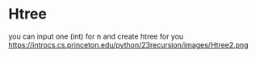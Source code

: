 # Htree
you can input one (int) for n and create htree for you
https://introcs.cs.princeton.edu/python/23recursion/images/Htree2.png
